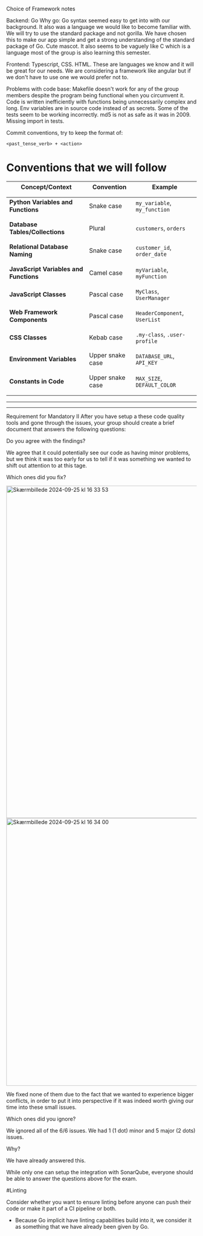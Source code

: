 Choice of Framework notes

Backend: Go
Why go:
Go syntax seemed easy to get into with our background. It also was a language we would like to become familiar with.
We will try to use the standard package and not gorilla. We have chosen this to make our app simple and get a strong understanding of the standard package of Go.
Cute mascot. It also seems to be vaguely like C which is a language most of the group is also learning this semester.

Frontend:
Typescript, CSS. HTML. These are languages we know and it will be great for our needs. We are considering a framework like angular but if we don't have to use one we would prefer not to.

Problems with code base:
Makefile doesn't work for any of the group members despite the program being functional when you circumvent it.
Code is written inefficiently with functions being unnecessarily complex and long.
Env variables are in source code instead of as secrets.
Some of the tests seem to be working incorrectly.
md5 is not as safe as it was in 2009.
Missing import in tests.

Commit conventions, try to keep the format of:

```
<past_tense_verb> + <action>
```

# Conventions that we will follow 
<table style="border-collapse: collapse; width: 100%;">
  <thead>
    <tr>
      <th style="padding-bottom: 17px;">Concept/Context</th>
      <th style="padding-bottom: 17px;">Convention</th>
      <th style="padding-bottom: 17px;">Example</th>
    </tr>
  </thead>
  <tbody>
    <tr>
      <td style="padding-bottom: 17px;"><strong>Python Variables and Functions</strong></td>
      <td style="padding-bottom: 17px;">Snake case</td>
      <td style="padding-bottom: 17px;"><code>my_variable</code>, <code>my_function</code></td>
    </tr>
    <tr>
      <td style="padding-bottom: 17px;"><strong>Database Tables/Collections</strong></td>
      <td style="padding-bottom: 17px;">Plural</td>
      <td style="padding-bottom: 17px;"><code>customers</code>, <code>orders</code></td>
    </tr>
    <tr>
      <td style="padding-bottom: 17px;"><strong>Relational Database Naming</strong></td>
      <td style="padding-bottom: 17px;">Snake case</td>
      <td style="padding-bottom: 17px;"><code>customer_id</code>, <code>order_date</code></td>
    </tr>
    <tr>
      <td style="padding-bottom: 17px;"><strong>JavaScript Variables and Functions</strong></td>
      <td style="padding-bottom: 17px;">Camel case</td>
      <td style="padding-bottom: 17px;"><code>myVariable</code>, <code>myFunction</code></td>
    </tr>
    <tr>
      <td style="padding-bottom: 17px;"><strong>JavaScript Classes</strong></td>
      <td style="padding-bottom: 17px;">Pascal case</td>
      <td style="padding-bottom: 17px;"><code>MyClass</code>, <code>UserManager</code></td>
    </tr>
    <tr>
      <td style="padding-bottom: 17px;"><strong>Web Framework Components</strong></td>
      <td style="padding-bottom: 17px;">Pascal case</td>
      <td style="padding-bottom: 17px;"><code>HeaderComponent</code>, <code>UserList</code></td>
    </tr>
    <tr>
      <td style="padding-bottom: 17px;"><strong>CSS Classes</strong></td>
      <td style="padding-bottom: 17px;">Kebab case</td>
      <td style="padding-bottom: 17px;"><code>.my-class</code>, <code>.user-profile</code></td>
    </tr>
    <tr>
      <td style="padding-bottom: 17px;"><strong>Environment Variables</strong></td>
      <td style="padding-bottom: 17px;">Upper snake case</td>
      <td style="padding-bottom: 17px;"><code>DATABASE_URL</code>, <code>API_KEY</code></td>
    </tr>
    <tr>
      <td style="padding-bottom: 17px;"><strong>Constants in Code</strong></td>
      <td style="padding-bottom: 17px;">Upper snake case</td>
      <td style="padding-bottom: 17px;"><code>MAX_SIZE</code>, <code>DEFAULT_COLOR</code></td>
    </tr>
  </tbody>
</table>

---


---
Requirement for Mandatory II
After you have setup a these code quality tools and gone through the issues, your group should create a brief document that answers the following questions:

Do you agree with the findings?

  We agree that it could potentially see our code as having minor problems, but we think it was too early for us to tell if it was something we wanted to shift out attention to at this tage.
  
Which ones did you fix?

<img width="879" alt="Skærmbillede 2024-09-25 kl  16 33 53" src="https://github.com/user-attachments/assets/c3235994-0a84-4c51-811f-f688dff4088e">

<img width="708" alt="Skærmbillede 2024-09-25 kl  16 34 00" src="https://github.com/user-attachments/assets/6ae46597-0231-4a9e-ba1a-17d065d4e275">


  We fixed none of them due to the fact that we wanted to experience bigger conflicts, in order to put it into perspective if it was indeed worth giving our time into these small issues.

Which ones did you ignore?

  We ignored all of the 6/6 issues. We had 1 (1 dot) minor and 5 major (2 dots) issues.

Why?

  We have already answered this.

While only one can setup the integration with SonarQube, everyone should be able to answer the questions above for the exam.

#Linting

Consider whether you want to ensure linting before anyone can push their code or make it part of a CI pipeline or both.

  - Because Go implicit have linting capabilities build into it, we consider it as something that we have already been given by Go.

